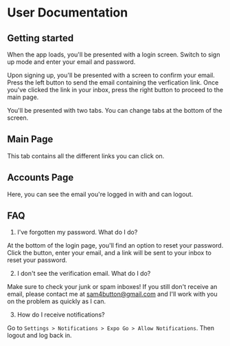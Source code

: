 # User Documentation

## Getting started

When the app loads, you'll be presented with a login screen. Switch to sign up mode and enter your email and password.

Upon signing up, you'll be presented with a screen to confirm your email. Press the left button to send the email containing the verfication link. Once you've clicked the link in your inbox, press the right button to proceed to the main page.

You'll be presented with two tabs. You can change tabs at the bottom of the screen.

## Main Page
This tab contains all the different links you can click on. 

## Accounts Page
Here, you can see the email you're logged in with and can logout. 

## FAQ
1. I've forgotten my password. What do I do?

At the bottom of the login page, you'll find an option to reset your password. Click the button, enter your email, and a link will be sent to your inbox to reset your password.

2. I don't see the verification email. What do I do?

Make sure to check your junk or spam inboxes! If you still don't receive an email, please contact me at sam4button@gmail.com and I'll work with you on the problem as quickly as I can.

3. How do I receive notifications?

Go to `Settings > Notifications > Expo Go > Allow Notifications`. Then logout and log back in.
